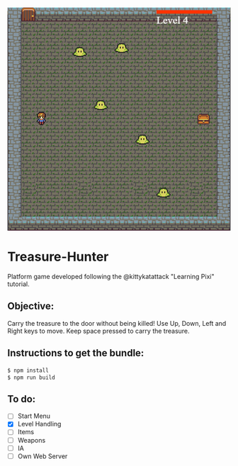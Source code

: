 ![Treasure-Hunter image](https://github.com/Reynau/treasure-hunter/blob/master/treasure-hunter.png)
# Treasure-Hunter
Platform game developed following the @kittykatattack "Learning Pixi" tutorial.

## Objective:
Carry the treasure to the door without being killed!
Use Up, Down, Left and Right keys to move. Keep space pressed to carry the treasure.

## Instructions to get the bundle:
```
$ npm install
$ npm run build
```

## To do:
- [ ] Start Menu
- [x] Level Handling
- [ ] Items
- [ ] Weapons
- [ ] IA
- [ ] Own Web Server
